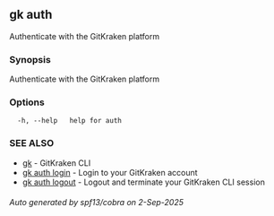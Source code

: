 ## gk auth

Authenticate with the GitKraken platform

### Synopsis

Authenticate with the GitKraken platform

### Options

```
  -h, --help   help for auth
```

### SEE ALSO

* [gk](gk.md)	 - GitKraken CLI
* [gk auth login](gk_auth_login.md)	 - Login to your GitKraken account
* [gk auth logout](gk_auth_logout.md)	 - Logout and terminate your GitKraken CLI session

###### Auto generated by spf13/cobra on 2-Sep-2025
